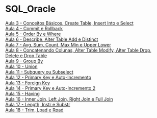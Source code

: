 # SQL_Oracle

[Aula 3 - Conceitos Básicos, Create Table, Insert Into e Select](https://github.com/LobatoCode/SQL_Oracle/blob/main/Aula3.sql)<br>
[Aula 4 - Commit e Rollback](https://github.com/LobatoCode/SQL_Oracle/blob/main/Aula4.sql)<br>
[Aula 5 - Order By e Where](https://github.com/LobatoCode/SQL_Oracle/blob/main/Aula5.sql)<br>
[Aula 6 - Describe, Alter Table Add e Distinct](https://github.com/LobatoCode/SQL_Oracle/blob/main/Aula6.sql)<br>
[Aula 7 - Avg, Sum, Count, Max Min e Upper Lower](https://github.com/LobatoCode/SQL_Oracle/blob/main/Aula7.sql)<br>
[Aula 8 - Concatenando Colunas, Alter Table Modify, Alter Table Drop, Delete e Drop Table](https://github.com/LobatoCode/SQL_Oracle/blob/main/Aula8.sql)<br>
[Aula 9 - Group By](https://github.com/LobatoCode/SQL_Oracle/blob/main/Aula9.sql)<br>
[Aula 10 - Union](https://github.com/LobatoCode/SQL_Oracle/blob/main/Aula10.sql)<br>
[Aula 11 - Subquery ou Subselect](https://github.com/LobatoCode/SQL_Oracle/blob/main/Aula11.sql)<br>
[Aula 12 - Primary Key e Auto-Incremento](https://github.com/LobatoCode/SQL_Oracle/blob/main/Aula12.sql)<br>
[Aula 13 - Foreign Key](https://github.com/LobatoCode/SQL_Oracle/blob/main/Aula13.sql)<br>
[Aula 14 - Primary Key e Auto-Incremento 2](https://github.com/LobatoCode/SQL_Oracle/blob/main/Aula14.sql)<br>
[Aula 15 - Having](https://github.com/LobatoCode/SQL_Oracle/blob/main/Aula15.sql)<br>
[Aula 16 - Inner Join, Left Join, Right Join e Full Join](https://github.com/LobatoCode/SQL_Oracle/blob/main/Aula16.sql)<br>
[Aula 17 - Length, Instr e Substr](https://github.com/LobatoCode/SQL_Oracle/blob/main/Aula17.sql)<br>
[Aula 18 - Trim, Lpad e Rpad](https://github.com/LobatoCode/SQL_Oracle/blob/main/Aula18.sql)
